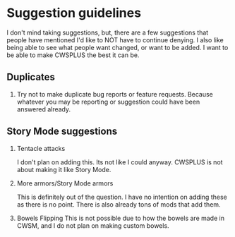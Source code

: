 # Suggestion guidelines


I don't mind taking suggestions, but, there are a few suggestions that people have mentioned I'd like to NOT have to continue denying.
I also like being able to see what people want changed, or want to be added. I want to be able to make CWSPLUS the best it can be.



## Duplicates

1. Try not to make duplicate bug reports or feature requests. Because whatever you may be reporting or suggestion could have been answered already.  


## Story Mode suggestions

1. Tentacle attacks

   I don't plan on adding this. Its not like I could anyway. CWSPLUS is not about making it like Story Mode. 

2. More armors/Story Mode armors

   This is definitely out of the question. I have no intention on adding these as there is no point. There is also already tons of mods that add them.

3. Bowels Flipping
   This is not possible due to how the bowels are made in CWSM, and I do not plan on making custom bowels.

